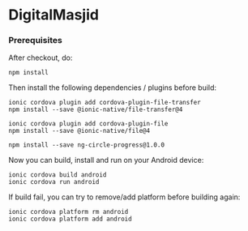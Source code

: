 # DigitalMasjid

### Prerequisites

After checkout, do:
```
npm install
```


Then install the following dependencies / plugins before build:
```
ionic cordova plugin add cordova-plugin-file-transfer
npm install --save @ionic-native/file-transfer@4

ionic cordova plugin add cordova-plugin-file
npm install --save @ionic-native/file@4

npm install --save ng-circle-progress@1.0.0
```

Now you can build, install and run on your Android device:
```
ionic cordova build android
ionic cordova run android
```

If build fail, you can try to remove/add platform before building again:
```
ionic cordova platform rm android
ionic cordova platform add android
```
